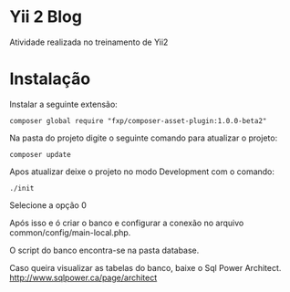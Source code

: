 Yii 2 Blog
===================================

Atividade realizada no treinamento de Yii2


Instalação
===================================

Instalar a seguinte extensão:
~~~
composer global require "fxp/composer-asset-plugin:1.0.0-beta2"
~~~

Na pasta do projeto digite o seguinte comando para atualizar o projeto:
~~~
composer update
~~~

Apos atualizar deixe o projeto no modo Development com o comando:
~~~
./init
~~~
Selecione a opção 0

Após isso e ó criar o banco e configurar a conexão no arquivo common/config/main-local.php.

O script do banco encontra-se na pasta database.

Caso queira visualizar as tabelas do banco, baixe o Sql Power Architect.
http://www.sqlpower.ca/page/architect

